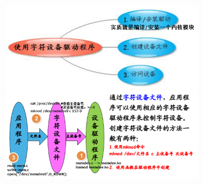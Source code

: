 ![](../photo/Pasted%20image%2020230507112847.png)
![](../photo/Pasted%20image%2020230507115238.png)
